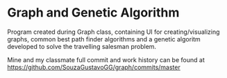 # Graph and Genetic Algorithm

Program created during Graph class, containing UI for creating/visualizing graphs, common best path finder algorithms and a genetic algoritm developed to solve the travelling salesman problem.

Mine and my classmate full commit and work history can be found at https://github.com/SouzaGustavoGG/graph/commits/master
